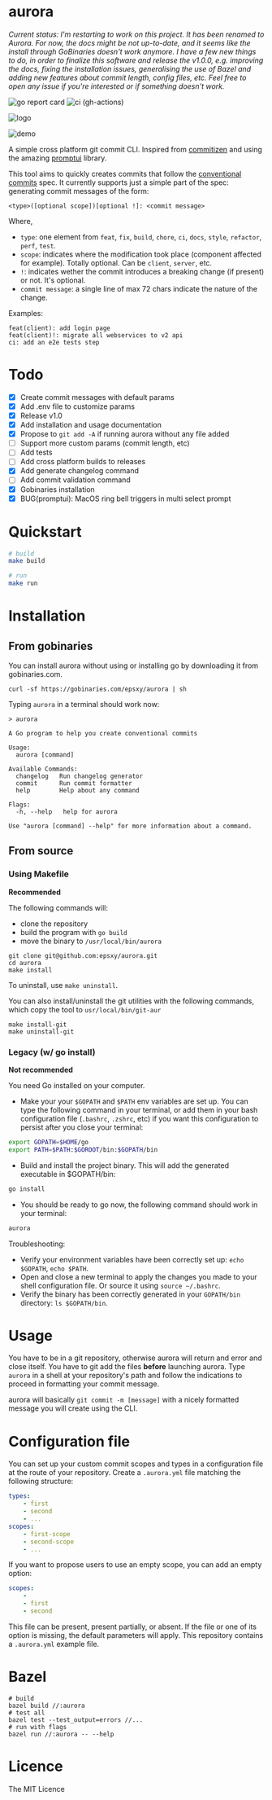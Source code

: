 # aurora

*Current status: I'm restarting to work on this project. It has been renamed to Aurora. For now, the docs might be not up-to-date, and it seems like the install through GoBinaries doesn't work anymore. I have a few new things to do, in order to finalize this software and release the v1.0.0, e.g. improving the docs, fixing the installation issues, generalising the use of Bazel and adding new features about commit length, config files, etc. Feel free to open any issue if you're interested or if something doesn't work.*

![go report card](https://goreportcard.com/badge/github.com/epsxy/aurora)
![ci (gh-actions)](https://github.com/epsxy/aurora/actions/workflows/go.yml/badge.svg)

![logo](logo.png)

![demo](commit.gif)

A simple cross platform git commit CLI. Inspired from [commitizen](https://github.com/commitizen/cz-cli) and using the amazing [promptui](https://github.com/manifoldco/promptui) library.

This tool aims to quickly creates commits that follow the [conventional commits](https://www.conventionalcommits.org) spec. It currently supports just a simple part of the spec: generating commit messages of the form:

`<type>([optional scope])[optional !]: <commit message>`

Where,

- `type`: one element from `feat`, `fix`, `build`, `chore`, `ci`, `docs`, `style`, `refactor`, `perf`, `test`.
- `scope`: indicates where the modification took place (component affected for example). Totally optional. Can be `client`, `server`, etc.
- `!`: indicates wether the commit introduces a breaking change (if present) or not. It's optional.
- `commit message`: a single line of max 72 chars indicate the nature of the change.

Examples:

```
feat(client): add login page
feat(client)!: migrate all webservices to v2 api
ci: add an e2e tests step
```

# Todo

- [x] Create commit messages with default params
- [x] Add .env file to customize params
- [x] Release v1.0
- [x] Add installation and usage documentation
- [x] Propose to `git add -A` if running aurora without any file added
- [ ] Support more custom params (commit length, etc)
- [ ] Add tests
- [ ] Add cross platform builds to releases
- [x] Add generate changelog command
- [ ] Add commit validation command
- [x] Gobinaries installation
- [x] BUG(promptui): MacOS ring bell triggers in multi select prompt

# Quickstart

```bash
# build
make build

# run
make run
```

# Installation

## From gobinaries

You can install aurora without using or installing go by downloading it from gobinaries.com.

```
curl -sf https://gobinaries.com/epsxy/aurora | sh
```

Typing `aurora` in a terminal should work now:

```
> aurora

A Go program to help you create conventional commits

Usage:
  aurora [command]

Available Commands:
  changelog   Run changelog generator
  commit      Run commit formatter
  help        Help about any command

Flags:
  -h, --help   help for aurora

Use "aurora [command] --help" for more information about a command.
```

## From source

### Using Makefile
**Recommended**

The following commands will:
- clone the repository
- build the program with `go build`
- move the binary to `/usr/local/bin/aurora`

```
git clone git@github.com:epsxy/aurora.git
cd aurora
make install
```

To uninstall, use `make uninstall`.

You can also install/uninstall the git utilities with the following commands, which copy the tool to `usr/local/bin/git-aur`

```
make install-git
make uninstall-git
```

### Legacy (w/ go install)
**Not recommended**

You need Go installed on your computer.

- Make your your `$GOPATH` and `$PATH` env variables are set up. You can type the following command in your terminal, or add them in your bash configuration file (`.bashrc`, `.zshrc`, etc) if you want this configuration to persist after you close your terminal:
```bash
export GOPATH=$HOME/go
export PATH=$PATH:$GOROOT/bin:$GOPATH/bin
```
- Build and install the project binary. This will add the generated executable in $GOPATH/bin:
```bash
go install
```

- You should be ready to go now, the following command should work in your terminal:
```bash
aurora
```

Troubleshooting:
- Verify your environment variables have been correctly set up: `echo $GOPATH`, `echo $PATH`.
- Open and close a new terminal to apply the changes you made to your shell configuration file. Or source it using `source ~/.bashrc`.
- Verify the binary has been correctly generated in your `GOPATH/bin` directory: `ls $GOPATH/bin`.

# Usage

You have to be in a git repository, otherwise aurora will return and error and close itself. You have to git add the files **before** launching aurora. Type `aurora` in a shell at your repository's path and follow the indications to proceed in formatting your commit message.

aurora will basically `git commit -m [message]` with a nicely formatted message you will create using the CLI.

# Configuration file

You can set up your custom commit scopes and types in a configuration file at the route of your repository. Create a `.aurora.yml` file matching the following structure:

```yaml
types:
    - first
    - second
    - ...
scopes:
    - first-scope
    - second-scope
    - ...
```

If you want to propose users to use an empty scope, you can add an empty option:

```yaml
scopes:
    - 
    - first
    - second
```

This file can be present, present partially, or absent. If the file or one of its option is missing, the default parameters will apply. This repository contains a `.aurora.yml` example file.

# Bazel

```
# build
bazel build //:aurora
# test all
bazel test --test_output=errors //...
# run with flags
bazel run //:aurora -- --help
```

# Licence

The MIT Licence